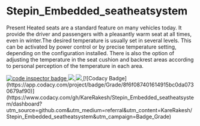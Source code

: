 # Stepin_Embedded_seatheatsystem
Present Heated seats are a standard feature on many vehicles today. It provide the driver and passengers with a pleasantly warm seat at all times, even in winter.The desired temperature is usually set in several levels. This can be activated by power control or by precise temperature setting, depending on the configuration installed. There is also the option of adjusting the temperature in the seat cushion and backrest areas according to personal perception of the temperature in each area.


<a href="https://frontend.code-inspector.com/public/user/github/KareRakesh">
   <img src="https://code-inspector.com/public/badge/user/github/KareRakesh?style=light" alt="code inspector badge" />
  <img src="https://www.code-inspector.com/project/28778/score/svg"/>
  <img src="https://www.code-inspector.com/project/28778/status/svg"/>
</a> [![Codacy Badge](https://app.codacy.com/project/badge/Grade/8f6f087401614915bc0da0730679af90)](https://www.codacy.com/gh/KareRakesh/Stepin_Embedded_seatheatsystem/dashboard?utm_source=github.com&amp;utm_medium=referral&amp;utm_content=KareRakesh/Stepin_Embedded_seatheatsystem&amp;utm_campaign=Badge_Grade)
